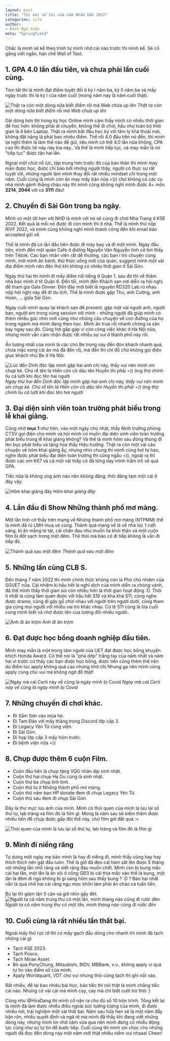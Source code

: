 ```yaml
---
layout: post
title: "Tôi nói về tôi của năm Nhâm Dần 2022"
categories: life
author:
- Bách Ngô Xuân
meta: "Springfield"
---
```


Chắc là mình sẽ kể theo trình tự mình nhớ cái nào trước thì mình kể. Sẽ cố gắng viết ngắn, hạn chế Wall of Text.

## 1. GPA 4.0 lần đầu tiên, và chưa phải lần cuối cùng.

Tóm tắt thì là mình đạt điểm tuyệt đối ở kỳ I năm ba, kỳ II năm ba và mấy ngày trước thì là kỳ I của năm cuối (mong năm nay là năm cuối thật). 

![Thật ra còn một dòng nữa biết điểm rồi mà Web chưa up lên](/assets/imageFor2023/diem.jpg)
            *Thật ra còn một dòng nữa biết điểm rồi mà Web chưa up lên*

Dài dòng hơn thì trong kỳ học Online mình cảm thấy mình có nhiều thời gian để học hơn: không phải di chuyển, không thể đi chơi, hầu như toàn bộ thời gian là ở bên Laptop. Thật ra mình bắt đầu học kỳ với tâm lý khá thoải mái, không đặt nặng là phải bao nhiêu điểm. Thế rồi 4.0 đầu tiên nó đến, thì mình lại nghĩ thêm là làm thế nào để giữ, liệu mình có thể 4.0 lần nữa không, CPA cao thì được lợi này này kia này.. Và thế là mình tiếp tục, và may mắn là nó "tiếp tục" được tận hai lần.

Ngoài một chút nỗ lực, tập trung hơn trước đó của bản thân thì mình may mắn được học, được chỉ bảo bởi những người thầy, người cô thực sự rất tuyệt vời, những người làm mình thay đổi rất nhiều mindset chỉ trong một năm. Cuối cùng là mình còn ăn may mấy bận nữa =))) chứ không có các cụ nhà mình gánh thằng cháu này thì mình cũng không nghĩ mình được A+ môn **2214**, **2044** với cả **3111** đâu! 

## 2. Chuyến đi Sài Gòn trong ba ngày.

Mình có một lời hẹn với NHD là mình với nó sẽ cùng đi chơi Nha Trang ở KSE 2022. Kết quả là mỗi nó được đi còn mình thì ở nhà. Thế là mình thử nộp RIVF 2022, và mình cũng không nghĩ mình thành công đến khi email báo accepted gửi về.

Thế là mình đã có lần đầu tiên được đi máy bay và đi một mình. Ngày đầu tiên, mình đến một quán Cafe ở đường Nguyễn Văn Nguyễn tình cờ tìm thấy trên Tiktok. Các bạn nhân viên rất dễ thương, các bạn í trò chuyện cùng mình, mời mình ăn bánh, thử thức uống mới của quán, suggest mình một vài địa điểm mình nên đến thử khi không có nhiều thời gian ở Sài Gòn. 

Ngày thứ hai thì mình đi mấy điểm nổi tiếng ở Quận 1, sau đó thì về thăm nhà bác mình ở tít Quận 6. Đến tối, mình đến Khách sạn nơi diễn ra hội nghị để tham gia Gala Dinner. Đến đây mới biết là nguyên RD320 Lab rủ nhau nộp hội nghị này để đi du lịch. Thế là mình được gặp Thư, anh Cường, anh Hoàn, ... giữa Sài Gòn.

Ngày cuối mình quay lại khách sạn để present, gặp một vài người anh, người bạn, người em trong cùng session với mình - những người đã giúp mình có thêm nhiều góc nhìn mới cũng như những câu chuyện về con đường của họ trong ngành mà mình đang theo học. Mình ăn trưa rồi nhanh chóng ra sân bay ngay sau đó. Cũng hơi gấp gáp vì còn công việc khác ở Hà Nội nữa, nhưng mình vẫn cảm nhận được rất nhiều sự vui ở thành phố này rồi.

Ấn tượng nhất của mình là các chú Be trong này đến đón khách nhanh quá, chưa mặc xong cái áo mà đã đến rồi, mà đến thì chỉ đỗ chứ không gọi điện giục khách như Be ở Hà Nội.

![Lúc đến Dinh độc lập mình gặp hai anh chị này, thấy vui nên mình xin chụp ké. Chú rể tên là Hiền còn cô dâu tên Huyền thì phải =)) ông thợ chính líu cả lưỡi khi đọc tên hai người](/assets/imageFor2023/saigon.jpg)
            *Ngày thứ hai đến Dinh độc lập mình gặp hai anh chị này, thấy vui nên mình xin chụp ké. Chú rể tên là Hiền còn cô dâu tên Huyền thì phải =)) ông thợ chính líu cả lưỡi khi đọc tên hai người*

## 3. Đại diện sinh viên toàn trường phát biểu trong lễ khai giảng.

Cũng nhờ **mục 1** như trên, vào một ngày chủ nhật, thầy Ninh trưởng phòng CTSV gọi điện cho mình và hỏi mình có muốn đại diện sinh viên toàn trường phát biểu trong lễ khai giảng không? Và thế là mình hôm sau đóng thùng đi lên bục phát biểu và tặng hoa thầy Hiệu trưởng. Thật ra còn một vài câu chuyện về hôm khai giảng ấy, nhưng nhìn chung thì mình cũng hơi tự hào, nghe được phát biểu đại diện toàn trường thì cũng ngầu =)), ngoài ra thì được các em K67 và cả một vài thầy cô đã từng dạy mình trầm trồ về quả GPA.

Tiếc nữa là không ưng ảnh nào nên không đăng, thôi đăng tạm một cái ở đây vậy.

![Hôm khai giảng đây](/assets/imageFor2023/khaigiang.jpg)
            *Hôm khai giảng đây*

## 4. Lần đầu đi Show Những thành phố mơ màng.

Một lần tình cờ thấy trên mạng về Những thành phố mơ màng (NTPMM) thế là mình đã rủ LMH mua vé cùng. Thành quả mang về là về nhà lúc 1 rưỡi sáng, bị ăn mắng té tát, cái chân đau như muốn lìa khỏi thân và một cuộn film bị đốt sạch trong một đêm. Thế thôi mà bảo có đi tiếp không là vẫn đi tiếp đó.

![Thành quả sau một đêm](/assets/imageFor2023/NTPMM.jpg)
            *Thành quả sau một đêm*

## 5. Những lần cùng CLB S.

Đến tháng 7 năm 2022 thì mình chính thức không còn là Phó chủ nhiệm của SGUET nữa. Cái nhiệm kì hầu hết là nghỉ dịch của mình diễn ra chóng vánh, đã thế mình thấy thời gian sủi còn nhiều hơn là thời gian hoạt động :D. Thôi ít nhất là cũng làm quen được với hầu hết S10 và kha khá S11, cũng nghe được drama, cũng đi gây gổ chửi nhau với người trên người dưới, cũng tham gia cùng mọi người với nhiều vai trò khác nhau. Có lẽ S11 cũng là lứa cuối cùng mình biết và nhớ được tên của tương đối nhiều người..

![Ảnh đi ăn trộm](/assets/imageFor2023/sg.jpg)
            *Ảnh đi ăn trộm*

## 6. Đạt được học bổng doanh nghiệp đầu tiên.

Mình may mắn là một trong tám người của UET đạt được học bổng khuyến khích Honda Award. Có thể nói là "phá dớp" trắng tay của năm nhất và năm hai vì trước cứ thấy các bạn được học bổng, được tiền cũng thèm thế nên dù điểm lúc apply không quá cao nhưng nhờ chị Nhung gạ nên mình cũng apply cùng cho vui mà không ngờ đỗ thật! 

![Ngày mà cái Certi này về cũng là ngày mình bị Covid](/assets/imageFor2023/honda.jpg)
            *Ngày mà cái Certi này về cũng là ngày mình bị Covid*

## 7. Những chuyến đi chơi khác.

- Đi Sầm Sơn vào mùa hè.
- Đi Tam Đảo với mấy thằng trong Discord lớp cấp 3.
- Đi Legacy Yên Tử cùng viện.
- Đi Sài Gòn.
- Đi họp lớp cấp 3 mấy hôm trước.
- Đi bệnh viện nữa =))

## 8. Chụp được thêm 6 cuộn Film.
- Cuộn đầu tiên là chụp tặng VQG nhân dịp sinh nhật.
- Cuộn thứ hai chụp Hạ Du cũng là sinh nhật.
- Cuộn thứ ba chụp linh tinh.
- Cuộn thứ tư ở Những thành phố mơ màng.
- Cuộn thứ năm bạn HP donate đem đi chụp Legacy Yên Tử.
- Cuộn thứ sáu đem đi chụp Sài Gòn.

Đây là thư mực lưu ảnh của mình. Mình có thói quen của mình là lưu lại số thứ tự, lab tráng và film đó là film gì. Mong là năm sau sẽ kiếm thêm được nhiều tiền để chụp được gấp đôi thế này, chứ film giờ đắt quá :<

![Thói quen của mình là lưu lại số thứ tự, lab tráng và film đó là film gì](/assets/imageFor2023/film.jpg)
            
## 9. Mình đi niềng răng 
Tự dưng một ngày mẹ bảo mình là hay đi niềng đi, mình thấy cũng hay hay thích thích nên gật đầu luôn. Thế là giờ đã đeo cái hàm sắt lên được 5 tháng với những lần nhổ răng và xiết răng đau muốn chết. Mình còn bị bung mắc cài hai lần, một lần là ăn xôi ở cổng GĐ3 bị cái thìa mắc vào thế là bung, một lần là đêm đi ngủ không bị gì sáng hôm sau thấy bung ? :D ? Báo hại nhất vẫn là quả nhổ hai cái răng ngu mọc khôn làm phải ăn cháo cả tuần liền.

Bù lại thì giảm tận 5 cân và giờ nhìn gầy đét. 
![Người ta cả năm trung thu có một lần, mình tháng nào cũng đi rước đèn](/assets/imageFor2023/rang.jpg)
            *Người ta cả năm trung thu có một lần, mình tháng nào cũng đi rước đèn*

## 10. Cuối cùng là rất nhiều lần thất bại.

Ngoài mấy thứ rực rỡ thì có mấy gạch đầu dòng cho nhanh thì mình đã tạch những cái gì:

- Tạch KSE 2023.
- Tạch Posco.
- Tạch Mirae Asset.
- Bỏ qua PonyChung, Mitsubishi, BIDV, MBBank, v.v.. không apply vì quá tự tin vào điểm số của mình.
- Apply Worldquant, VDT cho vui nhưng thôi cũng tạch thì ghi nốt vào.

Rất nhiều, để lại bao nhiêu bài học, bảo tiếc thì nói thật là mình chẳng tiếc cái nào. Nhưng có vài cái mà mình cay, cay mà chỉ biết cười trừ thôi :)


Cũng như @HiraDang thì mình cố nặn ra cho đủ số 10 tròn trĩnh. Tổng kết lại là mình đã làm được nhiều điều ngoài sức tưởng tượng của mình, đi được nhiều nơi, trải nghiệm một vài thất bại. Năm sau hứa hẹn sẽ là một năm đầy bận rộn, nhiều quyết định và ngã rẽ mà mình đã thấy khi đang viết những dòng này, nhưng mình tin nhờ năm vừa qua nên mình đang có nhiều động lực cũng như sự tự tin để bước tiếp. Cuối cùng thì mình xin chúc cho những người đã đọc đến dòng này một năm mới thật nhiều niềm vui nhaaa! Cheer!